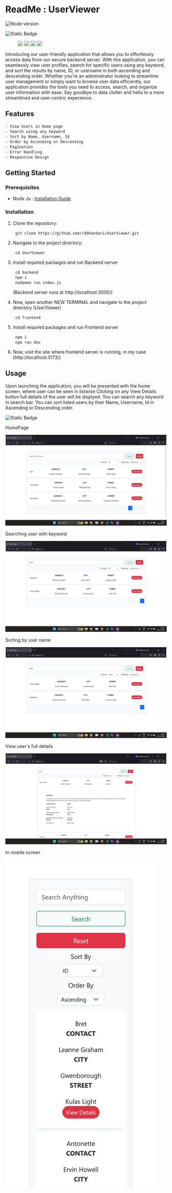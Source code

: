 # ReadMe : UserViewer

![Node version](https://img.shields.io/badge/Node-v18.16.0-blue.svg)

 ![Static Badge](https://img.shields.io/badge/Tech%20Stack-2c315e?style=for-the-badge) 

&nbsp;&nbsp;&nbsp;&nbsp; &nbsp;&nbsp;&nbsp;&nbsp;
![](https://img.shields.io/badge/React-20232A?style=for-the-badge&logo=react&logoColor=61DAFB)
![](https://img.shields.io/badge/Redux-593D88?style=for-the-badge&logo=redux&logoColor=white)
![](https://img.shields.io/badge/Node.js-43853D?style=for-the-badge&logo=node.js&logoColor=white) 
![](https://img.shields.io/badge/Express.js-404D59?style=for-the-badge)



Introducing our user-friendly application that allows you to effortlessly access data from our secure backend server. With this application, you can seamlessly view user profiles, search for specific users using any keyword, and sort the results by name, ID, or username in both ascending and descending order. Whether you're an administrator looking to streamline user management or simply want to browse user data efficiently, our application provides the tools you need to access, search, and organize user information with ease. Say goodbye to data clutter and hello to a more streamlined and user-centric experience.


## Features
    - View Users in Home page
    - Search using any keyword
    - Sort by Name, Username, Id
    - Order by Ascending or Descending
    - Pagination
    - Error Handling 
    - Responsive Design

## Getting Started

### Prerequisites

- Node Js : [Installation Guide](https://nodejs.org/en/download)

### Installation

1. Clone the repository:

        git clone https://github.com/rdbhandari/UserViewer.git

2. Navigate to the project directory:

        cd UserViewer

3. Install required packages and run Backend server
        
        cd backend
        npm i
        nodemon run index.js
        
    (Backend server runs at http://localhost:3000/)    
4. Now, open another NEW TERMINAL and navigate to the project directory (UserViewer)

        cd frontend


5. Install required packages and run Frontend server 

        npm i 
        npm run dev

6. Now, visit the site where frontend server is running, in my case (http://localhost:5173/)



## Usage
Upon launching the application, you will be presented with the home screen, where user can be seen in listwise Clicking on any View Details button full details of the user will be displyed. You can search any keyword in search bar. You can sort listed users by their Name, Username, Id in Ascending or Descending order.


![Static Badge](https://img.shields.io/badge/Output%20Screen-5fb535?style=for-the-badge) 

HomePage

![Output Screen](https://github.com/rdbhandari/UserViewer/blob/main/OPSS1.png?raw=true)


Searching user with keyword

![Output Screen](https://github.com/rdbhandari/UserViewer/blob/main/OPSS2.png?raw=true)

Sorting by user name

![Output Screen](https://github.com/rdbhandari/UserViewer/blob/main/OPSS3.png?raw=true)

View user's full details

![Output Screen](https://github.com/rdbhandari/UserViewer/blob/main/OPSS4.png?raw=true)


In mobile screen

![Output Screen](https://github.com/rdbhandari/UserViewer/blob/main/OPSS5.png?raw=true)